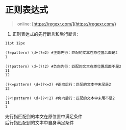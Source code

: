 # 正则表达式

> online: [https://regexr.com/](https://regexr.com/)

1. 正则表达式的先行断言和后行断言:

```text
11pt 12px
```

```regex
(?=pattern) \d+(?=2) #正向先行：匹配的文本在原位置后面是2
1

(?!pattern) \d+(?!2) #负向先行：匹配的文本在原位置后面不是2
11
12

(?<=pattern) \d+(?<=2) #正向后行：匹配的文本中末尾是2
12

(?<!pattern) \d+(?<!2) #负向后行：匹配的文本中末尾不是2
11
1
```

先行指匹配到的本文在原位置中满足条件  
后行指匹配到的文本中自身满足条件

